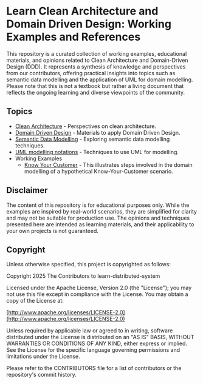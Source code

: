 # Learn Clean Architecture and Domain Driven Design: Working Examples and References

This repository is a curated collection of working examples, educational materials, and opinions related to Clean Architecture and Domain-Driven Design (DDD). It represents a synthesis of knowledge and perspectives from our contributors, offering practical insights into topics such as semantic data modelling and the application of UML for domain modelling. Please note that this is not a textbook but rather a living document that reflects the ongoing learning and diverse viewpoints of the community.

## Topics

* [Clean Architecture](./topics/clean.md) - Perspectives on clean architecture.
* [Domain Driven Design](./topics/domain.md) - Materials to apply Domain Driven Design.
* [Semantic Data Modelling](./topics/semantic.md) - Exploring semantic data modelling techniques.
* [UML modelling notations](./topics/uml.md) - Techniques to use UML for modelling.
* Working Examples
  * [Know Your Customer](./examples/kyc.md) - This illustrates steps involved in the domain modelling of a hypothetical Know-Your-Customer scenario.

## Disclaimer

The content of this repository is for educational purposes only. While the examples are inspired by real-world scenarios, they are simplified for clarity and may not be suitable for production use. The opinions and techniques presented here are intended as learning materials, and their applicability to your own projects is not guaranteed.

## Copyright

Unless otherwise specified, this project is copyrighted as follows:

Copyright 2025 The Contributors to learn-distributed-system

Licensed under the Apache License, Version 2.0 (the "License"); you may not use this file except in compliance with the License. You may obtain a copy of the License at:

[http://www.apache.org/licenses/LICENSE-2.0](http://www.apache.org/licenses/LICENSE-2.0)

Unless required by applicable law or agreed to in writing, software distributed under the License is distributed on an "AS IS" BASIS, WITHOUT WARRANTIES OR CONDITIONS OF ANY KIND, either express or implied. See the License for the specific language governing permissions and limitations under the License.

Please refer to the CONTRIBUTORS file for a list of contributors or the repository's commit history.
